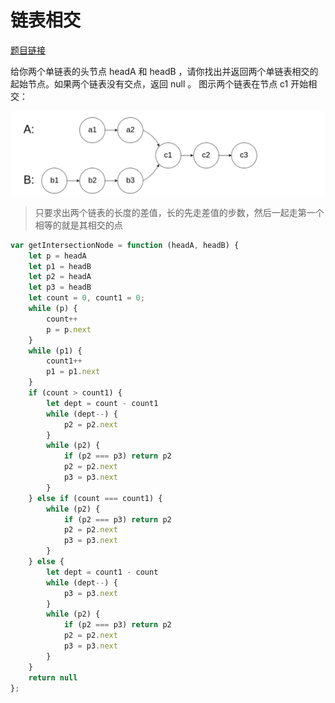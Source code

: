 # 链表相交
<a href="https://leetcode-cn.com/problems/intersection-of-two-linked-lists-lcci/" target="_blank">题目链接</a>

给你两个单链表的头节点 headA 和 headB ，请你找出并返回两个单链表相交的起始节点。如果两个链表没有交点，返回 null 。
图示两个链表在节点 c1 开始相交：


<div> <img src="../public/img/相交.png"/></div>



> 只要求出两个链表的长度的差值，长的先走差值的步数，然后一起走第一个相等的就是其相交的点

```js
var getIntersectionNode = function (headA, headB) {
    let p = headA
    let p1 = headB
    let p2 = headA
    let p3 = headB
    let count = 0, count1 = 0;
    while (p) {
        count++
        p = p.next
    }
    while (p1) {
        count1++
        p1 = p1.next
    }
    if (count > count1) {
        let dept = count - count1
        while (dept--) {
            p2 = p2.next
        }
        while (p2) {
            if (p2 === p3) return p2
            p2 = p2.next
            p3 = p3.next
        }
    } else if (count === count1) {
        while (p2) {
            if (p2 === p3) return p2
            p2 = p2.next
            p3 = p3.next
        }
    } else {
        let dept = count1 - count
        while (dept--) {
            p3 = p3.next
        }
        while (p2) {
            if (p2 === p3) return p2
            p2 = p2.next
            p3 = p3.next
        }
    }
    return null
};
```